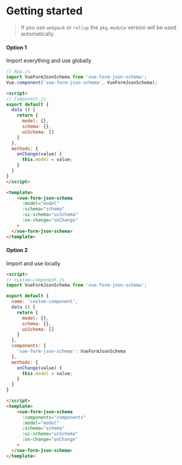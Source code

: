 # Getting started

> If you use `webpack` or `rollup` the `pkg.module` version will be used automatically.

#### Option 1

Import everything and use globally

```js
// App.js
import VueFormJsonSchema from 'vue-form-json-schema';
Vue.component('vue-form-json-schema', VueFormJsonSchema);
```

```html
<script>
// Component.js
export default {
  data () {
    return {
      model: {},
      schema: {},
      uiSchema: []
    }
  },
  methods: {
    onChange(value) {
      this.model = value;
    }
  }
}
</script>

<template>
    <vue-form-json-schema
      :model="model"
      :schema="schema"
      :ui-schema="uiSchema"
      :on-change="onChange"
    >
  </vue-form-json-schema>
</template>
```

#### Option 2

Import and use locally

```html
<script>
// custom-component.js
import VueFormJsonSchema from 'vue-form-json-schema';

export default {
  name: 'custom-component',
  data () {
    return {
      model: {},
      schema: {},
      uiSchema: []
    }
  },
  components: {
    'vue-form-json-schema': VueFormJsonSchema
  },
  methods: {
    onChange(value) {
      this.model = value;
    }
  }
}

</script>
<template>
    <vue-form-json-schema
      :components="components"
      :model="model"
      :schema="schema"
      :ui-schema="uiSchema"
      :on-change="onChange"
    >
  </vue-form-json-schema>
</template>
```
